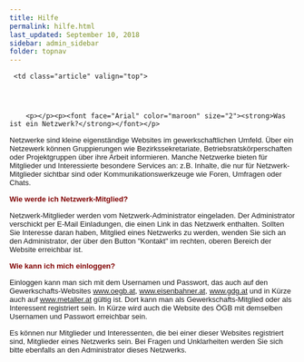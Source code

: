 ```yaml
---
title: Hilfe
permalink: hilfe.html
last_updated: September 10, 2018
sidebar: admin_sidebar
folder: topnav
---
```


<table cellpadding="0" cellspacing="0" border="0" summary="" width="450">
    <tbody><tr width="450">
     
     
     <td class="article" valign="top">
      
      
      
      
   		<p></p><p><font face="Arial" color="maroon" size="2"><strong>Was ist ein Netzwerk?</strong></font></p>
<p><font face="Arial" size="2">Netzwerke sind kleine eigenständige Websites im gewerkschaftlichen Umfeld. Über ein Netzewerk können&nbsp;Gruppierungen wie Bezirkssekretariate, Betriebsratskörperschaften oder Projektgruppen über ihre Arbeit informieren. Manche Netzwerke bieten für Mitglieder und Interessierte besondere Services an: z.B. Inhalte, die nur für Netzwerk-Mitglieder sichtbar sind oder Kommunikationswerkzeuge wie Foren, Umfragen oder Chats.</font></p>
<p><font face="Arial" color="maroon" size="2"><strong>Wie werde ich Netzwerk-Mitglied?</strong></font></p>
<p><font face="Arial" size="2">Netzwerk-Mitglieder werden vom Netzwerk-Administrator eingeladen. Der Administrator verschickt per E-Mail Einladungen, die einen Link in das Netzwerk enthalten. Sollten Sie Interesse daran haben, Mitglied eines Netzwerks zu werden, wenden Sie sich an den Administrator, der über den Button "Kontakt" im rechten, oberen Bereich der Website erreichbar ist.</font></p>
<p><font face="Arial" color="maroon" size="2"><strong>Wie kann ich mich einloggen?</strong></font></p>
<p><font face="Arial" size="2">Einloggen kann man sich mit dem Usernamen und Passwort, das auch auf&nbsp;den Gewerkschafts-Websites&nbsp;<a href="http://www.oegb.at">www.oegb.at</a>, <a href="http://www.eisenbahner.at">www.eisenbahner.at</a>, <a href="http://www.gdg.at/">www.gdg.at</a> und in Kürze auch auf <a href="http://www.metaller.at">www.metaller.at</a> gültig ist. Dort kann man als Gewerkschafts-Mitglied oder als Interessent registriert sein. In Kürze wird auch die Website des ÖGB mit demselben Usernamen und Passwort erreichbar sein. </font></p>
<p><font face="Arial" size="2">Es können nur Mitglieder und Interessenten, die bei einer dieser Websites registriert sind, Mitglieder eines Netzwerks sein. Bei Fragen und Unklarheiten werden Sie sich bitte ebenfalls an den Administrator dieses Netzwerks.</font></p>
     </td>
    </tr>
   </tbody></table>

